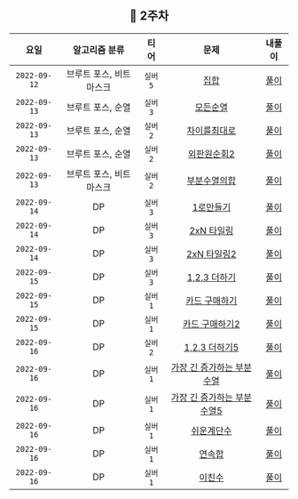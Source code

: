 <div align="center">

## 📅 2주차

|      요일      |    알고리즘 분류    |  티어   |                            문제                             | 내풀이 |
|:------------:|:-------------:|:-----:|:---------------------------------------------------------:| :---:|
| `2022-09-12` | 브루트 포스, 비트마스크 | `실버5` |        [집합](https://www.acmicpc.net/problem/11723)        | [풀이](https://github.com/jangwon3828/Algorithm_Competition-Study/blob/wonjin/2%EC%A3%BC%EC%B0%A8/2%EC%A3%BC%EC%B0%A8_%EC%9B%90%EC%A7%84/%EC%A7%91%ED%95%A9.java) |
| `2022-09-13` |  브루트 포스, 순열   | `실버3` |       [모든순열](https://www.acmicpc.net/problem/10974)       | [풀이](https://github.com/jangwon3828/Algorithm_Competition-Study/blob/wonjin/2%EC%A3%BC%EC%B0%A8/2%EC%A3%BC%EC%B0%A8_%EC%9B%90%EC%A7%84/%EB%AA%A8%EB%93%A0%EC%88%9C%EC%97%B4.java) |
| `2022-09-13` |  브루트 포스, 순열   | `실버2` |      [차이를최대로](https://www.acmicpc.net/problem/10819)      | [풀이](https://github.com/jangwon3828/Algorithm_Competition-Study/blob/wonjin/2%EC%A3%BC%EC%B0%A8/2%EC%A3%BC%EC%B0%A8_%EC%9B%90%EC%A7%84/%EC%B0%A8%EC%9D%B4%EB%A5%BC%EC%B5%9C%EB%8C%80%EB%A1%9C.java) |
| `2022-09-13` |  브루트 포스, 순열   | `실버2` |      [외판원순회2](https://www.acmicpc.net/problem/10971)      | [풀이](https://github.com/jangwon3828/Algorithm_Competition-Study/blob/wonjin/2%EC%A3%BC%EC%B0%A8/2%EC%A3%BC%EC%B0%A8_%EC%9B%90%EC%A7%84/%EC%99%B8%ED%8C%90%EC%9B%90%EC%88%9C%ED%9A%8C2.java) |
| `2022-09-13` | 브루트 포스, 비트마스크 | `실버2` |      [부분수열의합](https://www.acmicpc.net/problem/1182)       | [풀이](https://github.com/jangwon3828/Algorithm_Competition-Study/blob/wonjin/2%EC%A3%BC%EC%B0%A8/2%EC%A3%BC%EC%B0%A8_%EC%9B%90%EC%A7%84/%EB%B6%80%EB%B6%84%EC%88%98%EC%97%B4%EC%9D%98%ED%95%A9.java) |
| `2022-09-14` |      DP       | `실버3` |       [1로만들기](https://www.acmicpc.net/problem/1463)       | [풀이](https://github.com/jangwon3828/Algorithm_Competition-Study/blob/wonjin/2%EC%A3%BC%EC%B0%A8/2%EC%A3%BC%EC%B0%A8_%EC%9B%90%EC%A7%84/%EC%9D%BC%EB%A1%9C%EB%A7%8C%EB%93%A4%EA%B8%B0.java) |
| `2022-09-14` |DP | `실버3` |     [2xN 타일링](https://www.acmicpc.net/problem/11726)      | [풀이](https://github.com/jangwon3828/Algorithm_Competition-Study/blob/wonjin/2%EC%A3%BC%EC%B0%A8/2%EC%A3%BC%EC%B0%A8_%EC%9B%90%EC%A7%84/%EC%9D%B4%EA%B3%B1%ED%95%98%EA%B8%B0n%ED%83%80%EC%9D%BC%EB%A7%81.java) |
| `2022-09-14` | DP | `실버3` |     [2xN 타일링2](https://www.acmicpc.net/problem/11727)     | [풀이](https://github.com/jangwon3828/Algorithm_Competition-Study/blob/wonjin/2%EC%A3%BC%EC%B0%A8/2%EC%A3%BC%EC%B0%A8_%EC%9B%90%EC%A7%84/%EC%9D%B4%EA%B3%B1%ED%95%98%EA%B8%B0n%ED%83%80%EC%9D%BC%EB%A7%812.java) |
| `2022-09-15` | DP | `실버3` |     [1,2,3 더하기](https://www.acmicpc.net/problem/9095)     | [풀이](https://github.com/jangwon3828/Algorithm_Competition-Study/blob/wonjin/2%EC%A3%BC%EC%B0%A8/2%EC%A3%BC%EC%B0%A8_%EC%9B%90%EC%A7%84/_123%EB%8D%94%ED%95%98%EA%B8%B0.java) |
| `2022-09-15` | DP | `실버1` |     [카드 구매하기](https://www.acmicpc.net/problem/11052)      | [풀이](https://github.com/jangwon3828/Algorithm_Competition-Study/blob/wonjin/2%EC%A3%BC%EC%B0%A8/2%EC%A3%BC%EC%B0%A8_%EC%9B%90%EC%A7%84/%EC%B9%B4%EB%93%9C%EA%B5%AC%EB%A7%A4%ED%95%98%EA%B8%B0.java) |
| `2022-09-15` | DP | `실버1` |     [카드 구매하기2](https://www.acmicpc.net/problem/16194)     | [풀이](https://github.com/jangwon3828/Algorithm_Competition-Study/blob/wonjin/2%EC%A3%BC%EC%B0%A8/2%EC%A3%BC%EC%B0%A8_%EC%9B%90%EC%A7%84/%EC%B9%B4%EB%93%9C%EA%B5%AC%EB%A7%A4%ED%95%98%EA%B8%B02.java) |
| `2022-09-16` | DP | `실버2` |    [1,2,3 더하기5](https://www.acmicpc.net/problem/15990)    | [풀이](https://github.com/jangwon3828/Algorithm_Competition-Study/blob/wonjin/2%EC%A3%BC%EC%B0%A8/2%EC%A3%BC%EC%B0%A8_%EC%9B%90%EC%A7%84/_123%EB%8D%94%ED%95%98%EA%B8%B0_5.java) |
| `2022-09-16` | DP | `실버1` | [가장 긴 증가하는 부분 수열](https://www.acmicpc.net/problem/11053)  | [풀이](https://github.com/jangwon3828/Algorithm_Competition-Study/blob/wonjin/2%EC%A3%BC%EC%B0%A8/2%EC%A3%BC%EC%B0%A8_%EC%9B%90%EC%A7%84/%EA%B0%80%EC%9E%A5%EA%B8%B4%EC%A6%9D%EA%B0%80%ED%95%98%EB%8A%94%EB%B6%80%EB%B6%84%EC%88%98%EC%97%B4.java) |
| `2022-09-16` | DP | `실버1` | [가장 긴 증가하는 부분 수열5](https://www.acmicpc.net/problem/14002) | [풀이](https://github.com/jangwon3828/Algorithm_Competition-Study/blob/wonjin/2%EC%A3%BC%EC%B0%A8/2%EC%A3%BC%EC%B0%A8_%EC%9B%90%EC%A7%84/%EA%B0%80%EC%9E%A5%EA%B8%B4%EC%A6%9D%EA%B0%80%ED%95%98%EB%8A%94%EB%B6%80%EB%B6%84%EC%88%9C%EC%97%B45.java) |
| `2022-09-16` | DP | `실버1` |      [쉬운계단수](https://www.acmicpc.net/problem/10844)       | [풀이](https://github.com/jangwon3828/Algorithm_Competition-Study/blob/wonjin/2%EC%A3%BC%EC%B0%A8/2%EC%A3%BC%EC%B0%A8_%EC%9B%90%EC%A7%84/%EC%89%AC%EC%9A%B4%EA%B3%84%EB%8B%A8%EC%88%98.java) |
| `2022-09-16` | DP | `실버1` |        [연속합](https://www.acmicpc.net/problem/1912)        | [풀이](https://github.com/jangwon3828/Algorithm_Competition-Study/blob/wonjin/2%EC%A3%BC%EC%B0%A8/2%EC%A3%BC%EC%B0%A8_%EC%9B%90%EC%A7%84/%EC%97%B0%EC%86%8D%ED%95%A9.java) |
| `2022-09-16` | DP | `실버1` |        [이친수](https://www.acmicpc.net/problem/2193)        | [풀이](https://github.com/jangwon3828/Algorithm_Competition-Study/blob/wonjin/2%EC%A3%BC%EC%B0%A8/2%EC%A3%BC%EC%B0%A8_%EC%9B%90%EC%A7%84/%EC%9D%B4%EC%B9%9C%EC%88%98.java) |

</div>
